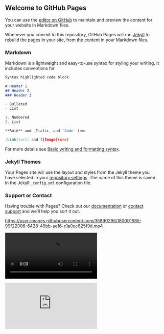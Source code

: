 ## Welcome to GitHub Pages

You can use the [editor on GitHub](https://github.com/wikicld/ChimeraLanD-Wiki/edit/main/README.md) to maintain and preview the content for your website in Markdown files.

Whenever you commit to this repository, GitHub Pages will run [Jekyll](https://jekyllrb.com/) to rebuild the pages in your site, from the content in your Markdown files.

### Markdown

Markdown is a lightweight and easy-to-use syntax for styling your writing. It includes conventions for

```markdown
Syntax highlighted code block

# Header 1
## Header 2
### Header 3

- Bulleted
- List

1. Numbered
2. List

**Bold** and _Italic_ and `Code` text

[Link](url) and ![Image](src)
```

For more details see [Basic writing and formatting syntax](https://docs.github.com/en/github/writing-on-github/getting-started-with-writing-and-formatting-on-github/basic-writing-and-formatting-syntax).

### Jekyll Themes

Your Pages site will use the layout and styles from the Jekyll theme you have selected in your [repository settings](https://github.com/wikicld/ChimeraLanD-Wiki/settings/pages). The name of this theme is saved in the Jekyll `_config.yml` configuration file.

### Support or Contact

Having trouble with Pages? Check out our [documentation](https://docs.github.com/categories/github-pages-basics/) or [contact support](https://support.github.com/contact) and we’ll help you sort it out.


https://user-images.githubusercontent.com/35890296/180091685-99f22006-6428-49bb-ae16-c1a0ec625f9d.mp4

![This is an image](https://user-images.githubusercontent.com/35890296/180091685-99f22006-6428-49bb-ae16-c1a0ec625f9d.mp4)

<iframe src="https://www.youtube.com/embed/z08HfCVwxGM" title="YouTube video player" frameborder="0" allow="accelerometer; autoplay; clipboard-write; encrypted-media; gyroscope; picture-in-picture" allowfullscreen></iframe>

